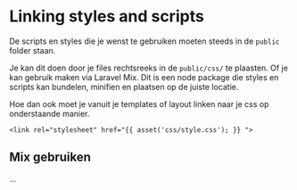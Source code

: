 # Linking styles and scripts

De scripts en styles die je wenst te gebruiken moeten steeds in de `public` folder staan.

Je kan dit doen door je files rechtsreeks in de `public/css/` te plaasten. Of je kan gebruik maken via Laravel Mix. Dit is een node package die styles en scripts kan bundelen, minifien en plaatsen op de juiste locatie.

Hoe dan ook moet je vanuit je templates of layout linken naar je css op onderstaande manier.
```
<link rel="stylesheet" href="{{ asset('css/style.css'); }} ">
```

## Mix gebruiken


...
